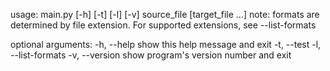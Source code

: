 usage: main.py [-h] [-t] [-l] [-v] source_file [target_file ...]
note: formats are determined by file extension. For supported extensions, see --list-formats

optional arguments:
  -h, --help          show this help message and exit
  -t, --test
  -l, --list-formats
  -v, --version       show program's version number and exit
